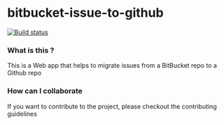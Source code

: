 bitbucket-issue-to-github
==============
[![Build status](https://ci.appveyor.com/api/projects/status/iwh7ojb5336o0024/branch/develop?svg=true)](https://ci.appveyor.com/project/Willjobs94/bitbucket-issue-to-github/branch/develop)

### What is this ?

This is a Web app that helps to migrate issues from a BitBucket repo to a Github repo


### How can I collaborate

If you want to contribute to the project, please checkout the contributing guidelines
